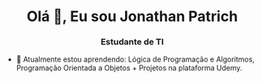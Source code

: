 <h1 align = "center"> Olá 👋, Eu sou Jonathan Patrich </h1>
<h3 align = "center"> Estudante de TI </h3>

- 🌱 Atualmente estou aprendendo: Lógica de Programação e Algoritmos,
                                  Programação Orientada a Objetos + Projetos
                                  na plataforma Udemy.
